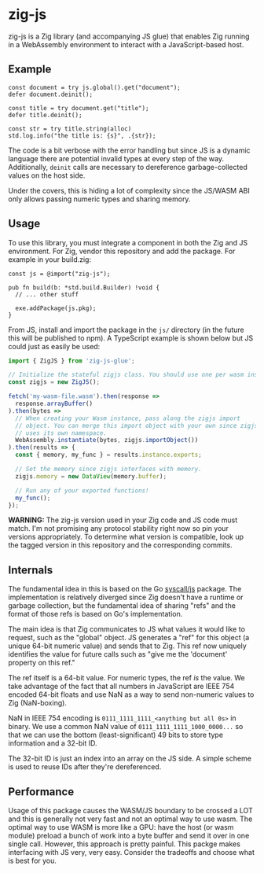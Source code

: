 # zig-js

zig-js is a Zig library (and accompanying JS glue) that enables Zig
running in a WebAssembly environment to interact with a JavaScript-based
host.

## Example

```zig
const document = try js.global().get("document");
defer document.deinit();

const title = try document.get("title");
defer title.deinit();

const str = try title.string(alloc)
std.log.info("the title is: {s}", .{str});
```

The code is a bit verbose with the error handling but since JS is a
dynamic language there are potential invalid types at every step of the
way. Additionally, `deinit` calls are necessary to dereference garbage-collected
values on the host side.

Under the covers, this is hiding a lot of complexity since the JS/WASM
ABI only allows passing numeric types and sharing memory.

## Usage

To use this library, you must integrate a component in both the Zig
and JS environment. For Zig, vendor this repository and add the package.
For example in your build.zig:

```
const js = @import("zig-js");

pub fn build(b: *std.build.Builder) !void {
  // ... other stuff

  exe.addPackage(js.pkg);
}
```

From JS, install and import the package in the `js/` directory (in the future
this will be published to npm). A TypeScript example is shown below but
JS could just as easily be used:

```typescript
import { ZigJS } from 'zig-js-glue';

// Initialize the stateful zigjs class. You should use one per wasm instance.
const zigjs = new ZigJS();

fetch('my-wasm-file.wasm').then(response =>
  response.arrayBuffer()
).then(bytes =>
  // When creating your Wasm instance, pass along the zigjs import
  // object. You can merge this import object with your own since zigjs
  // uses its own namespace.
  WebAssembly.instantiate(bytes, zigjs.importObject())
).then(results => {
  const { memory, my_func } = results.instance.exports;

  // Set the memory since zigjs interfaces with memory.
  zigjs.memory = new DataView(memory.buffer);

  // Run any of your exported functions!
  my_func();
});
```

**WARNING:** The zig-js version used in your Zig code and JS code must match.
I'm not promising any protocol stability right now so pin your versions
appropriately. To determine what version is compatible, look up the tagged
version in this repository and the corresponding commits.

## Internals

The fundamental idea in this is based on the Go
[syscall/js](https://pkg.go.dev/syscall/js) package. The implementation
is relatively diverged since Zig doesn't have a runtime or garbage collection,
but the fundamental idea of sharing "refs" and the format of those refs is
based on Go's implementation.

The main idea is that Zig communicates to JS what values it would like
to request, such as the "global" object. JS generates a "ref" for this
object (a unique 64-bit numeric value) and sends that to Zig. This ref now
uniquely identifies the value for future calls such as "give me the
'document' property on this ref."

The ref itself is a 64-bit value. For numeric types, the ref _is_ the
value. We take advantage of the fact that all numbers in JavaScript are
IEEE 754 encoded 64-bit floats and use NaN as a way to send non-numeric values
to Zig (NaN-boxing).

NaN in IEEE 754 encoding is `0111_1111_1111_<anything but all 0s>` in binary.
We use a common NaN value of `0111_1111_1111_1000_0000...` so that we can use
the bottom (least-significant) 49 bits to store type information and
a 32-bit ID.

The 32-bit ID is just an index into an array on the JS side. A simple scheme
is used to reuse IDs after they're dereferenced.

## Performance

Usage of this package causes the WASM/JS boundary to be crossed a LOT
and this is generally not very fast and not an optimal way to use wasm.
The optimal way to use WASM is more like a GPU: have the host (or wasm
module) preload a bunch of work into a byte buffer and send it over
in one single call. However, this approach is pretty painful.
This packge makes interfacing with JS very, very easy. Consider the
tradeoffs and choose what is best for you.
